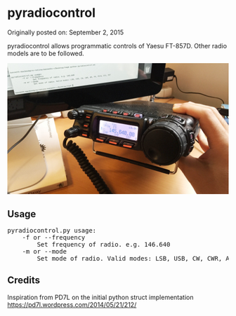 pyradiocontrol
======================
Originally posted on: September 2, 2015

pyradiocontrol allows programmatic controls of Yaesu FT-857D. Other radio models are to be followed.

[![](https://github.com/kenguish/pyradiocontrol/blob/master/documentations/Screenshots/screenshot.jpg)](https://github.com/kenguish/pyradiocontrol/blob/master/documentations/Screenshots/screenshot.jpg)

## Usage
<pre>pyradiocontrol.py usage:
	-f or --frequency
		Set frequency of radio. e.g. 146.640
	-m or --mode
		Set mode of radio. Valid modes: LSB, USB, CW, CWR, AM, FM, FM-N, DIG, PKT
</pre>
## Credits
Inspiration from PD7L on the initial python struct implementation https://pd7l.wordpress.com/2014/05/21/212/